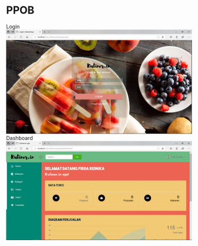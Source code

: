 # PPOB
Login
![alt text](https://github.com/ClarissaSanindita/Web_Kuliner/blob/master/1.PNG)
Dashboard
![alt text](https://github.com/ClarissaSanindita/Web_Kuliner/blob/master/2.PNG)
